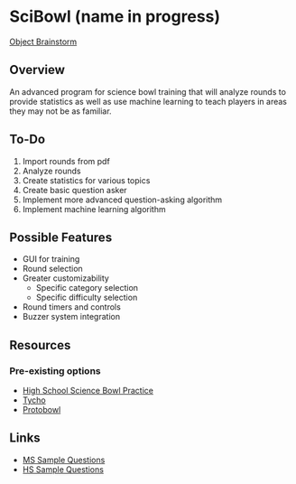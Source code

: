 # SciBowl (name in progress)

[Object Brainstorm](http://yuml.me/dguisti/preview/scibowl)

## Overview
An advanced program for science bowl training that will analyze rounds to provide statistics as well as use machine learning to teach players in areas they may not be as familiar.


## To-Do
1. Import rounds from pdf
2. Analyze rounds
3. Create statistics for various topics
4. Create basic question asker
5. Implement more advanced question-asking algorithm
6. Implement machine learning algorithm


## Possible Features
- GUI for training
- Round selection
- Greater customizability
    - Specific category selection
    - Specific difficulty selection
- Round timers and controls
- Buzzer system integration

## Resources
### Pre-existing options
- [High School Science Bowl Practice](https://play.google.com/store/apps/details?id=com.jakepolatty.highschoolsciencebowlpractice&hl=en_US)
- [Tycho](https://apps.apple.com/us/app/tycho-play-science-quiz-bowl/id1191853690)
- [Protobowl](https://protobowl.com/scibowl/lobby)

## Links
- [MS Sample Questions](https://science.osti.gov/wdts/nsb/Regional-Competitions/Resources/MS-Sample-Questions)
- [HS Sample Questions](https://science.osti.gov/wdts/nsb/Regional-Competitions/Resources/HS-Sample-Questions)